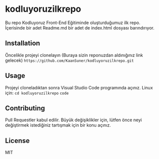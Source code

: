 # kodluyoruzilkrepo
Bu repo Kodluyoruz Front-End Eğitiminde oluşturduğumuz ilk repo. İçerisinde bir adet Readme.md bir adet de index.html dosyası barındırıyor.
## Installation
Öncelikle projeyi clonelayın (Buraya sizin reponuzdan aldınığınız link gelecek)
`https://github.com/KaanSuner/kodluyoruzilkrepo.git`
## Usage
Projeyi cloneladıktan sonra Visual Studio Code programında açınız.
Linux için:
`cd kodluyoruzilkrepo`
`code`
## Contributing
Pull Requestler kabul edilir. Büyük değişiklikler için, lütfen önce neyi değiştirmek istediğiniz tartışmak için bir konu açınız.

## License
MIT

